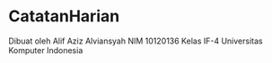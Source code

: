 # CatatanHarian
Dibuat oleh Alif Aziz Alviansyah
NIM 10120136
Kelas IF-4
Universitas Komputer Indonesia
